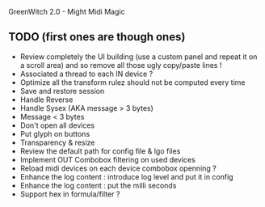 GreenWitch 2.0 - Might Midi Magic

TODO (first ones are though ones)
---------------------------------

- Review completely the UI building (use a custom panel and repeat it on a scroll area) and so remove all those ugly copy/paste lines !
- Associated a thread to each IN device ?
- Optimize all the transform rulez should not be computed every time
- Save and restore session
- Handle Reverse
- Handle Sysex (AKA message > 3 bytes)
- Message < 3 bytes
- Don't open all devices
- Put glyph on buttons
- Transparency & resize
- Review the default path for config file & lgo files
- Implement OUT Combobox filtering on used devices
- Reload midi devices on each device combobox openning ?
- Enhance the log content : introduce log level and put it in config
- Enhance the log content : put the milli seconds
- Support hex in formula/filter ?